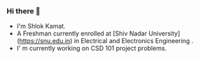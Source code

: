 ### Hi there 👋

<!--
**Shlok2002/Shlok2002** is a ✨ _special_ ✨ repository because its `README.md` (this file) appears on your GitHub profile.

Here are some ideas to get you started:

- 🔭 I’m currently working on ...
- 🌱 I’m currently learning ...
- 👯 I’m looking to collaborate on ...
- 🤔 I’m looking for help with ...
- 💬 Ask me about ...
- 📫 How to reach me: ...
- 😄 Pronouns: ...
- ⚡ Fun fact: ...
-->

 - I'm Shlok Kamat.
 - A Freshman currently enrolled at [Shiv Nadar University] (https://snu.edu.in) in Electrical and Electronics Engineering .
 - I' m currently working on CSD 101 project problems.
